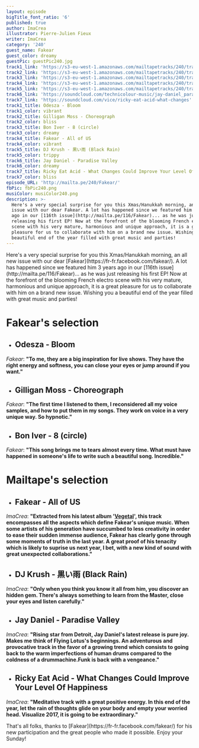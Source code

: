 ```yaml
---
layout: episode
bigTitle_font_ratio: '6'
published: true
author: ImaCrea
illustrator: Pierre-Julien Fieux
writer: ImaCrea
category: '240'
guest_name: Fakear
guest_color: dreamy
guestPic: guestPic240.jpg
track1_link: 'https://s3-eu-west-1.amazonaws.com/mailtapetracks/240/track1.mp3'
track2_link: 'https://s3-eu-west-1.amazonaws.com/mailtapetracks/240/track2.mp3'
track3_link: 'https://s3-eu-west-1.amazonaws.com/mailtapetracks/240/track3.mp3'
track4_link: 'https://s3-eu-west-1.amazonaws.com/mailtapetracks/240/track4.mp3'
track5_link: 'https://s3-eu-west-1.amazonaws.com/mailtapetracks/240/track5.mp3'
track6_link: 'https://soundcloud.com/technicolour-music/jay-daniel_paradise-valley'
track7_link: 'https://soundcloud.com/vice/ricky-eat-acid-what-changes'
track1_title: Odesza - Bloom
track1_color: vibrant
track2_title: Gilligan Moss - Choreograph
track2_color: bliss
track3_title: Bon Iver - 8 (circle)
track3_color: dreamy
track4_title: Fakear - All of US
track4_color: vibrant
track5_title: DJ Krush - 黒い雨 (Black Rain)
track5_color: trippy
track6_title: Jay Daniel - Paradise Valley
track6_color: dreamy
track7_title: Ricky Eat Acid - What Changes Could Improve Your Level Of Happiness
track7_color: bliss
episode_URL: 'http://mailta.pe/240/Fakear/'
fbPic: fbPic240.png
musiColor: musiColor240.png
description: >-
  Here's a very special surprise for you this Xmas/Hanukkah morning, an all new
  issue with our dear Fakear. A lot has happened since we featured him 3 years
  ago in our [116th issue](http://mailta.pe/116/Fakear)... as he was just
  releasing his first EP! Now at the forefront of the blooming French electro
  scene with his very mature, harmonious and unique approach, it is a great
  pleasure for us to collaborate with him on a brand new issue. Wishing you a
  beautiful end of the year filled with great music and parties!
---
```

<p id="introduction">Here's a very special surprise for you this Xmas/Hanukkah morning, an all new issue with our dear [Fakear](https://fr-fr.facebook.com/fakear/). A lot has happened since we featured him 3 years ago in our [116th issue](http://mailta.pe/116/Fakear)... as he was just releasing his first EP! Now at the forefront of the blooming French electro scene with his very mature, harmonious and unique approach, it is a great pleasure for us to collaborate with him on a brand new issue. Wishing you a beautiful end of the year filled with great music and parties!</p>


# Fakear's selection

+ ## Odesza - Bloom
_Fakear_: **"**To me, they are a big inspiration for live shows. They have the right energy and softness, you can close your eyes or jump around if you want.**"**

+ ## Gilligan Moss - Choreograph
_Fakear_: **"**The first time I listened to them, I reconsidered all my voice samples, and how to put them in my songs. They work on voice in a very unique way. So hypnotic.**"**

+ ## Bon Iver - 8 (circle)
_Fakear_: **"**This song brings me to tears almost every time. What must have happened in someone's life to write such a beautiful song. Incredible.**"**

# Mailtape's selection

+ ## Fakear - All of US
_ImaCrea_: **"**Extracted from his latest album '[Vegetal](https://fakear.bandcamp.com/album/vegetal-offshoots)', this track encompasses all the aspects which define Fakear's unique music. When some artists of his generation have succumbed to less creativity in order to ease their sudden immense audience, Fakear has clearly gone through some moments of truth in the last year. A great proof of his tenacity which is likely to suprise us next year, I bet, with a new kind of sound with great unexpected collaborations.**"**

+ ## DJ Krush - 黒い雨 (Black Rain)
_ImaCrea_: **"**Only when you think you know it all from him, you discover an hidden gem. There's always something to learn from the Master, close your eyes and listen carefully.**"**

+ ## Jay Daniel - Paradise Valley
_ImaCrea_: **"**Rising star from Detroit, Jay Daniel's latest release is pure joy. Makes me think of Flying Lotus's beginnings. An adventurous and provocative track in the favor of a growing trend which consists to going back to the warm imperfections of human drums compared to the coldness of a drummachine.Funk is back with a vengeance.**"**

+ ## Ricky Eat Acid - What Changes Could Improve Your Level Of Happiness
_ImaCrea_: **"**Meditative track with a great positive energy. In this end of the year, let the rain of thoughts glide on your body and empty your worried head. Visualize 2017, it is going to be extraordinary.**"**

<p id="outroduction">That's all folks, thanks to [Fakear](https://fr-fr.facebook.com/fakear/) for  his new participation and the great people who made it possible. Enjoy your Sunday!</p>
